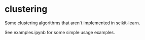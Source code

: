 # clustering
Some clustering algorithms that aren't implemented in scikit-learn.

See examples.ipynb for some simple usage examples.

